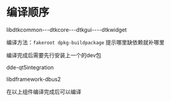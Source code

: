 # 编译顺序

libdtkcommon---dtkcore---dtkgui----dtkwidget

编译方法：`fakeroot dpkg-buildpackage`
提示哪里缺依赖就补哪里


编译完成后需要先行安装上一个的dev包

dde-qt5integration

libdframework-dbus2

在以上组件编译完成后可以编译
